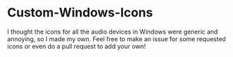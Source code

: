 # Custom-Windows-Icons
I thought the icons for all the audio devices in Windows were generic and annoying, so I made my own. Feel free to make an issue for some requested icons or even do a pull request to add your own!
